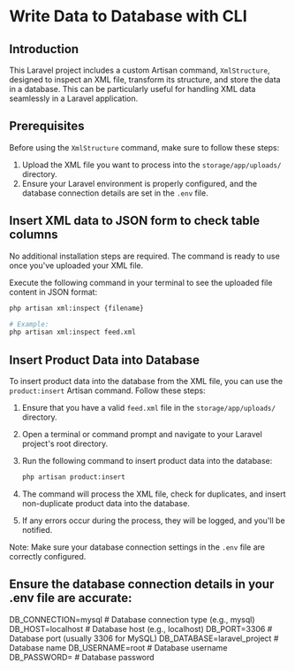 # Write Data to Database with CLI

## Introduction

This Laravel project includes a custom Artisan command, `XmlStructure`, designed to inspect an XML file, transform its structure, and store the data in a database. This can be particularly useful for handling XML data seamlessly in a Laravel application.

## Prerequisites

Before using the `XmlStructure` command, make sure to follow these steps:

1. Upload the XML file you want to process into the `storage/app/uploads/` directory.
2. Ensure your Laravel environment is properly configured, and the database connection details are set in the `.env` file.

## Insert XML data to JSON form to check table columns

No additional installation steps are required. The command is ready to use once you've uploaded your XML file.

Execute the following command in your terminal to see the uploaded file content in JSON format:

```bash
php artisan xml:inspect {filename}

# Example:
php artisan xml:inspect feed.xml

```

## Insert Product Data into Database

To insert product data into the database from the XML file, you can use the `product:insert` Artisan command. Follow these steps:

1. Ensure that you have a valid `feed.xml` file in the `storage/app/uploads/` directory.

2. Open a terminal or command prompt and navigate to your Laravel project's root directory.

3. Run the following command to insert product data into the database:

    ```bash
    php artisan product:insert
    ```

4. The command will process the XML file, check for duplicates, and insert non-duplicate product data into the database.

5. If any errors occur during the process, they will be logged, and you'll be notified.

Note: Make sure your database connection settings in the `.env` file are correctly configured.



## Ensure the database connection details in your .env file are accurate:

DB_CONNECTION=mysql                       # Database connection type (e.g., mysql)
DB_HOST=localhost                         # Database host (e.g., localhost)
DB_PORT=3306                              # Database port (usually 3306 for MySQL)
DB_DATABASE=laravel_project               # Database name
DB_USERNAME=root                          # Database username
DB_PASSWORD=                              # Database password
